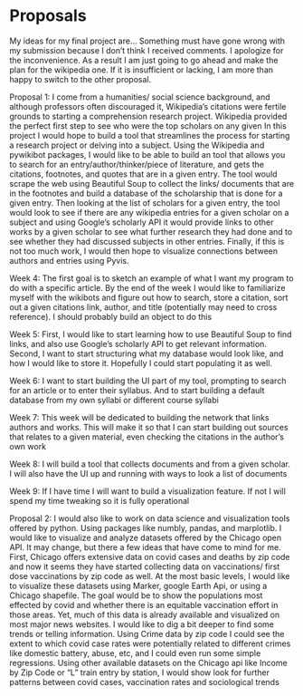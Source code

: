 # Proposals

My ideas for my final project are...
Something must have gone wrong with my submission because I don’t think I received comments. I apologize for the inconvenience. As a result I am just going to go ahead and make the plan for the wikipedia one. If it is insufficient or lacking, I am more than happy to switch to the other proposal. 


Proposal 1:
I come from  a humanities/ social science background, and although professors often discouraged it, Wikipedia’s citations were fertile grounds to starting a comprehension research project. Wikipedia provided the perfect first step to see who were the top scholars on any given  In this project I would hope to build a tool that streamlines the process for starting a research project or delving into a subject. Using the Wikipedia and pywikibot packages, I would like to be able to build an tool that allows you to search for an entry/author/thinker/piece of literature, and gets the citations, footnotes, and quotes that are in a given entry. The tool would scrape the web using Beautiful Soup to collect the links/ documents that are in the footnotes and build a database of the scholarship  that is done for a given entry. Then looking at the list of scholars for a given entry, the tool would look to see if there are any wikipedia entries for a given scholar on a subject and using Google’s scholarly API it would provide links to other works by a given scholar to see what further research they had done and to see whether they had discussed subjects in other entries. Finally, if this is not too much work, I would then hope to visualize connections between authors and entries using Pyvis. 

Week 4: The first goal is to sketch an example of what I want my program to do with a specific article. By the end of the week I would like to familiarize myself with the wikibots and figure out how to search, store a citation, sort out a given citations link,  author, and title (potentially may need to cross reference). I should probably build an object to do this

Week 5: First, I would like to start learning how to use Beautiful Soup to find links, and also use Google’s scholarly API to get relevant information. Second, I want to start structuring what my database would look like, and how I would like to store it. Hopefully I could start populating it as well. 

Week 6: I want to start building the UI part of my tool, prompting to search for an article or to enter their syllabus. And to start building a default database from my own syllabi or different course syllabi

Week 7: This week will be dedicated to building the network that links authors and works. This will make it so that I can start building out sources that relates to a given material, even checking the citations in the author’s own work

Week 8: I will build a tool that collects documents and from a given scholar. I will also have the UI up and running with ways to look a list of documents

Week 9: If I have time I will want to build a visualization feature. If not I will spend my time tweaking so it is fully operational 



Proposal 2:
I would also like to work on data science and visualization tools offered by python. Using packages like numbly, pandas, and marplotlib. I would like to visualize and analyze datasets offered by the Chicago open API. It may change, but there a few ideas that have come to mind for me. First, Chicago offers extensive data on covid cases and deaths by zip code and now it seems they have started collecting data on vaccinations/ first dose vaccinations by zip code as well. At the most basic levels, I would like to visualize these datasets using Marker, google Earth Api, or using a Chicago shapefile. The goal would be to show the populations most effected by covid and whether there is an equitable vaccination effort in those areas. Yet, much of this data is already available and visualized on most major news websites. I would like to dig a bit deeper to find some trends or telling information. Using Crime data by zip code I could see the extent to which covid case rates were potentially related to different crimes like domestic battery, abuse, etc, and I could even run some simple regressions. Using other available datasets on the Chicago api like Income by Zip Code or “L” train entry by station, I would show look for further patterns between covid cases, vaccination rates and sociological trends
